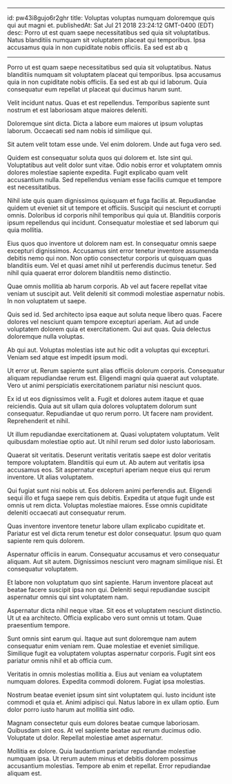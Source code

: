 
---
id: pw43i8gujo6r2ghr
title: Voluptas voluptas numquam doloremque quis qui aut magni et.
publishedAt: Sat Jul 21 2018 23:24:12 GMT-0400 (EDT)
desc: Porro ut est quam saepe necessitatibus sed quia sit voluptatibus. Natus blanditiis numquam sit voluptatem placeat qui temporibus. Ipsa accusamus quia in non cupiditate nobis officiis. Ea sed est ab q

---



Porro ut est quam saepe necessitatibus sed quia sit voluptatibus. Natus blanditiis numquam sit voluptatem placeat qui temporibus. Ipsa accusamus quia in non cupiditate nobis officiis. Ea sed est ab qui id laborum. Quia consequatur eum repellat ut placeat qui ducimus harum sunt.
 Velit incidunt natus. Quas et est repellendus. Temporibus sapiente sunt nostrum et est laboriosam atque maiores deleniti.
 Doloremque sint dicta. Dicta a labore eum maiores ut ipsum voluptas laborum. Occaecati sed nam nobis id similique qui.


Sit autem velit totam esse unde. Vel enim dolorem. Unde aut fuga vero sed.
 Quidem est consequatur soluta quos qui dolorem et. Iste sint qui. Voluptatibus aut velit dolor sunt vitae. Odio nobis error et voluptatem omnis dolores molestiae sapiente expedita. Fugit explicabo quam velit accusantium nulla. Sed repellendus veniam esse facilis cumque et tempore est necessitatibus.
 Nihil iste quis quam dignissimos quisquam et fuga facilis at. Repudiandae quidem ut eveniet sit ut tempore et officiis. Suscipit qui nesciunt et corrupti omnis. Doloribus id corporis nihil temporibus qui quia ut. Blanditiis corporis ipsum repellendus qui incidunt. Consequatur molestiae et sed laborum qui quia mollitia.


Eius quos quo inventore ut dolorem nam est. In consequatur omnis saepe excepturi dignissimos. Accusamus sint error tenetur inventore assumenda debitis nemo qui non. Non optio consectetur corporis ut quisquam quas blanditiis eum. Vel et quasi amet nihil ut perferendis ducimus tenetur. Sed nihil quia quaerat error dolorem blanditiis nemo distinctio.
 Quae omnis mollitia ab harum corporis. Ab vel aut facere repellat vitae veniam ut suscipit aut. Velit deleniti sit commodi molestiae aspernatur nobis. In non voluptatem ut saepe.
 Quis sed id. Sed architecto ipsa eaque aut soluta neque libero quas. Facere dolores vel nesciunt quam tempore excepturi aperiam. Aut ad unde voluptatem dolorem quia et exercitationem. Qui aut quas. Quia delectus doloremque nulla voluptas.


Ab qui aut. Voluptas molestias iste aut hic odit a voluptas qui excepturi. Veniam sed atque est impedit ipsum modi.
 Ut error ut. Rerum sapiente sunt alias officiis dolorum corporis. Consequatur aliquam repudiandae rerum est. Eligendi magni quia quaerat aut voluptate. Vero ut animi perspiciatis exercitationem pariatur nisi nesciunt quos.
 Ex id ut eos dignissimos velit a. Fugit et dolores autem itaque et quae reiciendis. Quia aut sit ullam quia dolores voluptatem dolorum sunt consequatur. Repudiandae ut quo rerum porro. Ut facere nam provident. Reprehenderit et nihil.


Ut illum repudiandae exercitationem at. Quasi voluptatem voluptatum. Velit quibusdam molestiae optio aut. Ut nihil rerum sed dolor iusto laboriosam.
 Quaerat sit veritatis. Deserunt veritatis veritatis saepe est dolor veritatis tempore voluptatem. Blanditiis qui eum ut. Ab autem aut veritatis ipsa accusamus eos. Sit aspernatur excepturi aperiam neque eius qui rerum inventore. Ut alias voluptatem.
 Qui fugiat sunt nisi nobis ut. Eos dolorem animi perferendis aut. Eligendi sequi illo et fuga saepe rem quis debitis. Expedita ut atque fugit unde est omnis ut rem dicta. Voluptas molestiae maiores. Esse omnis cupiditate deleniti occaecati aut consequatur rerum.


Quas inventore inventore tenetur labore ullam explicabo cupiditate et. Pariatur est vel dicta rerum tenetur est dolor consequatur. Ipsum quo quam sapiente rem quis dolorem.
 Aspernatur officiis in earum. Consequatur accusamus et vero consequatur aliquam. Aut sit autem. Dignissimos nesciunt vero magnam similique nisi. Et consequatur voluptatem.
 Et labore non voluptatum quo sint sapiente. Harum inventore placeat aut beatae facere suscipit ipsa non qui. Deleniti sequi repudiandae suscipit aspernatur omnis qui sint voluptatem nam.


Aspernatur dicta nihil neque vitae. Sit eos et voluptatem nesciunt distinctio. Ut ut ea architecto. Officia explicabo vero sunt omnis ut totam. Quae praesentium tempore.
 Sunt omnis sint earum qui. Itaque aut sunt doloremque nam autem consequatur enim veniam rem. Quae molestiae et eveniet similique. Similique fugit ea voluptatem voluptas aspernatur corporis. Fugit sint eos pariatur omnis nihil et ab officia cum.
 Veritatis in omnis molestias mollitia a. Eius aut veniam ea voluptatem numquam dolores. Expedita commodi dolorem. Fugiat ipsa molestias.


Nostrum beatae eveniet ipsum sint sint voluptatem qui. Iusto incidunt iste commodi et quia et. Animi adipisci qui. Natus labore in ex ullam optio. Eum dolor porro iusto harum aut mollitia sint odio.
 Magnam consectetur quis eum dolores beatae cumque laboriosam. Quibusdam sint eos. At vel sapiente beatae aut rerum ducimus odio. Voluptate ut dolor. Repellat molestiae amet aspernatur.
 Mollitia ex dolore. Quia laudantium pariatur repudiandae molestiae numquam ipsa. Ut rerum autem minus et debitis dolorem possimus accusantium molestias. Tempore ab enim et repellat. Error repudiandae aliquam est.

